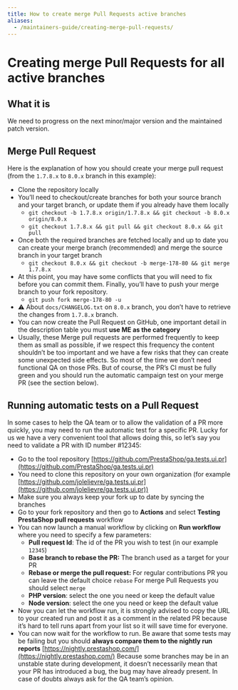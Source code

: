 ```yaml
---
title: How to create merge Pull Requests active branches
aliases:
  - /maintainers-guide/creating-merge-pull-requests/
---
```

# Creating merge Pull Requests for all active branches

## What it is
We need to progress on the next minor/major version and the maintained patch version. 

## Merge Pull Request

Here is the explanation of how you should create your merge pull request (from the `1.7.8.x` to `8.0.x` branch in this example):

- Clone the repository locally
- You’ll need to checkout/create branches for both your source branch and your target branch, or update them if you already have them locally
  - `git checkout -b 1.7.8.x origin/1.7.8.x && git checkout -b 8.0.x origin/8.0.x`
  - `git checkout 1.7.8.x && git pull && git checkout 8.0.x && git pull`
- Once both the required branches are fetched locally and up to date you can create your merge branch (recommended) and merge the source branch in your target branch
  - `git checkout 8.0.x && git checkout -b merge-178-80 && git merge 1.7.8.x`
- At this point, you may have some conflicts that you will need to fix before you can commit them. Finally, you’ll have to push your merge branch to your fork repository.
  - `git push fork merge-178-80 -u`
- ⚠️ About `docs/CHANGELOG.txt` on `8.0.x` branch, you don’t have to retrieve the changes from `1.7.8.x` branch.
- You can now create the Pull Request on GitHub, one important detail in the description table you must **use ME as the category**
- Usually, these Merge pull requests are performed frequently to keep them as small as possible, if we respect this frequency the content shouldn’t be too important and we have a few risks that they can create some unexpected side effects. So most of the time we don’t need functional QA on those PRs. But of course, the PR’s CI must be fully green and you should run the automatic campaign test on your merge PR (see the section below).

## Running automatic tests on a Pull Request

In some cases to help the QA team or to allow the validation of a PR more quickly, you may need to run the automatic test for a specific PR. Lucky for us we have a very convenient tool that allows doing this, so let’s say you need to validate a PR with ID number #12345:

- Go to the tool repository [https://github.com/PrestaShop/ga.tests.ui.pr](https://github.com/PrestaShop/ga.tests.ui.pr)
- You need to clone this repository on your own organization (for example [https://github.com/jolelievre/ga.tests.ui.pr](https://github.com/jolelievre/ga.tests.ui.pr))
- Make sure you always keep your fork up to date by syncing the branches
- Go to your fork repository and then go to **Actions** and select **Testing PrestaShop pull requests** workflow
- You can now launch a manual workflow by clicking on **Run workflow** where you need to specify a few parameters:
  - **Pull request Id**: The id of the PR you wish to test (in our example `12345`)
  - **Base branch to rebase the PR:** The branch used as a target for your PR
  - **Rebase or merge the pull request:** For regular contributions PR you can leave the default choice `rebase` For merge Pull Requests you should select `merge`
  - **PHP version**: select the one you need or keep the default value
  - **Node version**: select the one you need or keep the default value
- Now you can let the workflow run, it is strongly advised to copy the URL to your created run and post it as a comment in the related PR because it’s hard to tell runs apart from your list so it will save time for everyone.
- You can now wait for the workflow to run. Be aware that some tests may be failing but you should **always compare them to the nightly run reports** [https://nightly.prestashop.com/](https://nightly.prestashop.com/) Because some branches may be in an unstable state during development, it doesn’t necessarily mean that your PR has introduced a bug, the bug may have already present. In case of doubts always ask for the QA team’s opinion.
